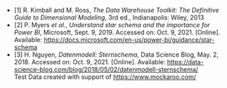 - [1] R. Kimball and M. Ross, *The Data Warehouse Toolkit: The Definitive Guide to Dimensional Modeling*, 3rd ed., Indianapolis: Wiley, 2013
- [2] P. Myers *et al.*, *Understand star schema and the importance for Power BI*, Microsoft, Sept. 9, 2019. Accessed on: Oct. 9, 2021. [Online]. Available: https://docs.microsoft.com/en-us/power-bi/guidance/star-schema
- [3] H. Nguyen, *Datenmodell: Sternschema*, Data Science Blog, May. 2, 2018. Accessed on: Oct. 9, 2021. [Online]. Available: https://data-science-blog.com/blog/2018/05/02/datenmodell-sternschema/
\
Test Data created with support of https://www.mockaroo.com/